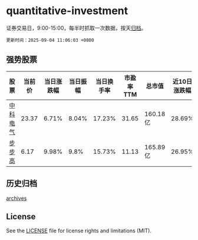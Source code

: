 # quantitative-investment

证券交易日，9:00-15:00，每半时抓取一次数据，按天[归档](archives)。

`更新时间：2025-09-04 11:06:03 +0800`

## 强势股票

|股票|当前价|当日涨跌幅|当日振幅|当日换手率|市盈率TTM|总市值|近10日涨跌幅|
|----|----|----|----|----|----|----|----|
|[中科电气](https://xueqiu.com/S/SZ300035)|23.37|6.71%|8.04%|17.23%|31.65|160.18亿|28.69%|
|[步步高](https://xueqiu.com/S/SZ002251)|6.17|9.98%|9.8%|15.73%|11.13|165.89亿|26.95%|

## 历史归档

[archives](archives)

## License

See the [LICENSE](LICENSE) file for license rights and limitations (MIT).